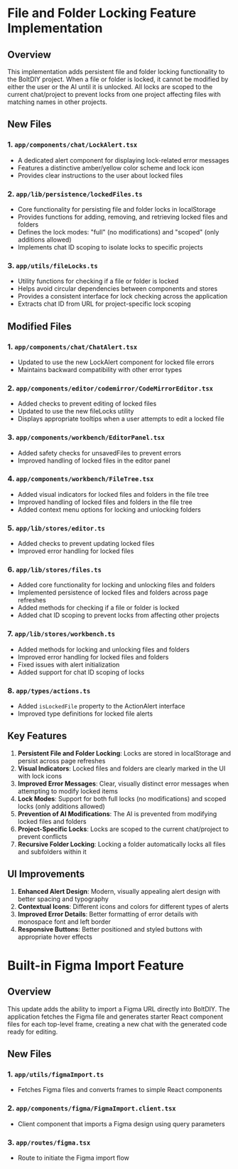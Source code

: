# File and Folder Locking Feature Implementation

## Overview

This implementation adds persistent file and folder locking functionality to the BoltDIY project. When a file or folder is locked, it cannot be modified by either the user or the AI until it is unlocked. All locks are scoped to the current chat/project to prevent locks from one project affecting files with matching names in other projects.

## New Files

### 1. `app/components/chat/LockAlert.tsx`

- A dedicated alert component for displaying lock-related error messages
- Features a distinctive amber/yellow color scheme and lock icon
- Provides clear instructions to the user about locked files

### 2. `app/lib/persistence/lockedFiles.ts`

- Core functionality for persisting file and folder locks in localStorage
- Provides functions for adding, removing, and retrieving locked files and folders
- Defines the lock modes: "full" (no modifications) and "scoped" (only additions allowed)
- Implements chat ID scoping to isolate locks to specific projects

### 3. `app/utils/fileLocks.ts`

- Utility functions for checking if a file or folder is locked
- Helps avoid circular dependencies between components and stores
- Provides a consistent interface for lock checking across the application
- Extracts chat ID from URL for project-specific lock scoping

## Modified Files

### 1. `app/components/chat/ChatAlert.tsx`

- Updated to use the new LockAlert component for locked file errors
- Maintains backward compatibility with other error types

### 2. `app/components/editor/codemirror/CodeMirrorEditor.tsx`

- Added checks to prevent editing of locked files
- Updated to use the new fileLocks utility
- Displays appropriate tooltips when a user attempts to edit a locked file

### 3. `app/components/workbench/EditorPanel.tsx`

- Added safety checks for unsavedFiles to prevent errors
- Improved handling of locked files in the editor panel

### 4. `app/components/workbench/FileTree.tsx`

- Added visual indicators for locked files and folders in the file tree
- Improved handling of locked files and folders in the file tree
- Added context menu options for locking and unlocking folders

### 5. `app/lib/stores/editor.ts`

- Added checks to prevent updating locked files
- Improved error handling for locked files

### 6. `app/lib/stores/files.ts`

- Added core functionality for locking and unlocking files and folders
- Implemented persistence of locked files and folders across page refreshes
- Added methods for checking if a file or folder is locked
- Added chat ID scoping to prevent locks from affecting other projects

### 7. `app/lib/stores/workbench.ts`

- Added methods for locking and unlocking files and folders
- Improved error handling for locked files and folders
- Fixed issues with alert initialization
- Added support for chat ID scoping of locks

### 8. `app/types/actions.ts`

- Added `isLockedFile` property to the ActionAlert interface
- Improved type definitions for locked file alerts

## Key Features

1. **Persistent File and Folder Locking**: Locks are stored in localStorage and persist across page refreshes
2. **Visual Indicators**: Locked files and folders are clearly marked in the UI with lock icons
3. **Improved Error Messages**: Clear, visually distinct error messages when attempting to modify locked items
4. **Lock Modes**: Support for both full locks (no modifications) and scoped locks (only additions allowed)
5. **Prevention of AI Modifications**: The AI is prevented from modifying locked files and folders
6. **Project-Specific Locks**: Locks are scoped to the current chat/project to prevent conflicts
7. **Recursive Folder Locking**: Locking a folder automatically locks all files and subfolders within it

## UI Improvements

1. **Enhanced Alert Design**: Modern, visually appealing alert design with better spacing and typography
2. **Contextual Icons**: Different icons and colors for different types of alerts
3. **Improved Error Details**: Better formatting of error details with monospace font and left border
4. **Responsive Buttons**: Better positioned and styled buttons with appropriate hover effects

# Built-in Figma Import Feature

## Overview

This update adds the ability to import a Figma URL directly into BoltDIY. The application fetches the Figma file and generates starter React component files for each top-level frame, creating a new chat with the generated code ready for editing.

## New Files

### 1. `app/utils/figmaImport.ts`

- Fetches Figma files and converts frames to simple React components

### 2. `app/components/figma/FigmaImport.client.tsx`

- Client component that imports a Figma design using query parameters

### 3. `app/routes/figma.tsx`

- Route to initiate the Figma import flow
